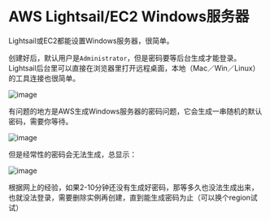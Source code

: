 # AWS Lightsail/EC2 Windows服务器

Lightsail或EC2都能设置Windows服务器，很简单。

创建好后，默认用户是`Administrator`，但是密码要等后台生成才能登录。
Lightsail后台里可以直接在浏览器里打开远程桌面，本地（Mac／Win／Linux）的工具连接也很简单。

![image](https://user-images.githubusercontent.com/14041622/45270266-0b42f400-b4ce-11e8-8a4c-a76ebca7ccdb.png)


有问题的地方是AWS生成Windows服务器的密码问题，它会生成一串随机的默认密码，需要你等待。

![image](https://user-images.githubusercontent.com/14041622/45270269-17c74c80-b4ce-11e8-94d5-981205df5949.png)

但是经常性的密码会无法生成，总显示：


![image](https://user-images.githubusercontent.com/14041622/45270262-04b47c80-b4ce-11e8-81bb-f997dea090c8.png)

根据网上的经验，如果2-10分钟还没有生成好密码，那等多久也没法生成出来，也就没法登录，需要删除实例再创建，直到能生成密码为止（可以换个region试试）